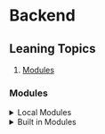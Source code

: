 # Backend

## Leaning Topics

1. [Modules](#modules)

<a name="modules"></a>
### Modules
<details>
<summary>Local Modules</summary>
যে সকল modules আমরা নিজেরা তৈরি করে থাকি সে সকল modules কে local modules বলা হয়।

```javascript
নিজেরা modules তৈরি করলে সেটা নিম্নক্তভাবে করতে হবে... 
const getName = () => 'Md Abdullah Fardus'; (এখানে ES6 এর ফাংশন ব্যবহার করা হয়েছে)
const getDOB = () => '08/08/1993';

exports.name = getName; (তৈরি করা ফাংশন exports করতে হবে ব্যবহার করার জন্য)
exports.age = getDOB; (exports. এর পরে যেকোনো নাম দেয়া যাবে)
(উপরোক্ত পদ্ধতিতে exports করার সুবিধা হলো এটাকে পছন্দ অনুযায়ী নামে exports করা যায়)

এই তৈরি কৃত modules ব্যবহার করার পদ্ধতি যথাক্রমে... 
const author = require('./Local_modules'); (যেকোনো নাম দিয়ে সেটাকে require করে নিতে হবে এবং file path বলে দিতে হবে)

console.log(author.name());
console.log(author.age());
(চেক করার জন্য terminal এ node index.js/অথবা যে ফাইলে রাখা হবে সেই ফাইলের নাম লিখে enter করলেই result দেখাবে)

অন্য আরেকটি উপায়ে export এবং import করা যায়, তা যথাক্রমে... 
exports.presentAddress = () => 'Sufia Vila/1st Floor/B3, Puratan Controlmore, North Patenga, Chattogram-4222';
(আলাদা করে লেখা এড়িয়ে যেতে চাইলে এই পদ্ধতিটি ব্যবহার করা যেতে পারে)
const {presentAddress} = require('./Local_modules');
(এখানে পছন্দ অনুযায়ী নাম দেয়া যায় না, যেমন্টা modules এর নাম দেয়া হয় ঠিক সেভাবেই লিখতে হয় এবং সেটা দ্বিতীয় বন্ধনীর ভেতরে)

আরো একটি export এবং import এর উপায় যথাক্রমে...
const fatherName = 'Md Olliullah Anshari'; (চাইলে variable ও ব্যবহার করা যায়)
const motherName = 'Jannatul Fardus';

module.exports = {
    fatherName,
    motherName
}
(modules.export কথাটি লিখে = সমান চিহ্ন দিয়ে দ্বিতীয় বন্ধনীর মধ্যে variable এর নাম দেয়া যায়,
তবে এক্ষেত্রেও নিজের ইচ্ছেমত নতুন নাম দেয়া যায় না export এর ক্ষেত্রে,
আপনি চাইলে এই পদ্ধতিতে ফাংশনও export করতে পারবেন)

const author = require('./Local_modules'); (require এর মাধ্যমে import করে নিতে হবে)
console.log(author.fatherName);
console.log(author.motherName);
```

    
</details>
<details>
<summary>Built in Modules</summary>
যে সকল modules পূর্বে থেকেই nodejs এর মধ্যে তৈরি করা রয়েছে সে সকল modules কে build in modules বলে। যেমন -

 - fs (ফাইল সিস্টেম হ্যান্ডেল করতে ব্যবহৃত হয়)
 - http (http server তৈরি করতে ব্যবহৃত হয়)
 - https (https server তৈরি করতে ব্যবহৃত হয়)
 - path (ফাইলের পাথ হ্যান্ডেল করতে ব্যবহৃত হয়)
 - url (url string parse করতে ব্যবহৃত হয়)
 - util (utility functions ব্যবহার করতে ব্যবহৃত হয়)
</details>
